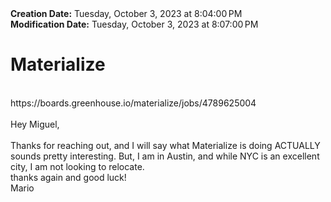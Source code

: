 <div><b>Creation Date:</b> Tuesday, October 3, 2023 at 8:04:00 PM<br></div>
<div><b>Modification Date:</b> Tuesday, October 3, 2023 at 8:07:00 PM<br></div>
<div><h1>Materialize</h1></div>
<div><br></div>
<div>https://boards.greenhouse.io/materialize/jobs/4789625004<br></div>
<div><br></div>
<div>Hey Miguel,</div>
<div><br></div>
<div>Thanks for reaching out, and I will say what Materialize is doing ACTUALLY sounds pretty interesting. But, I am in Austin, and while NYC is an excellent city, I am not looking to relocate.<br>thanks again and good luck!</div>
<div>Mario</div>

